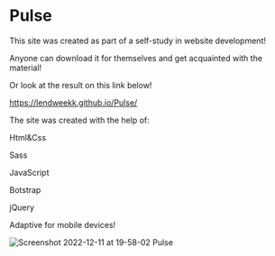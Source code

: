 # Pulse

This site was created as part of a self-study in website development!

Anyone can download it for themselves and get acquainted with the material!

Or look at the result on this link below!

https://lendweekk.github.io/Pulse/

The site was created with the help of:

Html&Css

Sass

JavaScript

Botstrap

jQuery

Adaptive for mobile devices!

![Screenshot 2022-12-11 at 19-58-02 Pulse](https://user-images.githubusercontent.com/109064092/206920268-8fcbe56f-5890-4d04-8b50-9db05f658a65.png)

